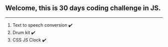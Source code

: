 ## Welcome, this is 30 days coding challenge in JS.

_______________________________________________

1. Text to speech conversion :heavy_check_mark:
2. Drum kit :heavy_check_mark:
3. CSS JS Clock :heavy_check_mark: